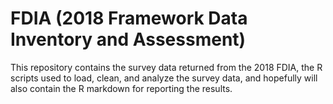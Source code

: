 # FDIA (2018 Framework Data Inventory and Assessment)
This repository contains the survey data returned from the 2018 FDIA, the R scripts used to load, clean, and analyze the survey data, and hopefully will also contain the R markdown for reporting the results. 
